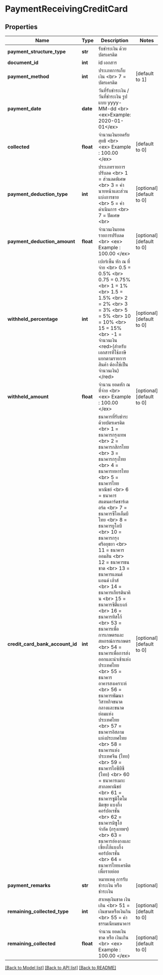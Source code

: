 # PaymentReceivingCreditCard

## Properties
Name | Type | Description | Notes
------------ | ------------- | ------------- | -------------
**payment_structure_type** | **str** | รับชำระเงิน ด้วยบัตรเครดิต | 
**document_id** | **int** | id เอกสาร | 
**payment_method** | **int** | ประเภทการเก็บเงิน &lt;br&gt; 7 &#x3D; บัตรเครดิต | [default to 1]
**payment_date** | **date** | วันที่รับชำระเงิน / วันที่ชำระเงิน รูปแบบ yyyy-MM-dd &lt;br&gt; &lt;ex&gt;Example: 2020-01-01&lt;/ex&gt; | 
**collected** | **float** | จำนวนเงินยอดรับสุทธิ &lt;br&gt; &lt;ex&gt; Example : 100.00 &lt;/ex&gt; | [default to 0]
**payment_deduction_type** | **int** | ประเภทรายการปรับลด &lt;br&gt; 1 &#x3D; ส่วนลดพิเศษ &lt;br&gt; 3 &#x3D; ค่านายหน้าและส่วนแบ่งการขาย &lt;br&gt; 5 &#x3D; ค่าดำเนินการ &lt;br&gt; 7 &#x3D; ปัดเศษ &lt;br&gt; | [optional] [default to 0]
**payment_deduction_amount** | **float** | จำนวนเงินยอดรายการปรับลด &lt;br&gt; &lt;ex&gt; Example : 100.00 &lt;/ex&gt; | [optional] [default to 0]
**withheld_percentage** | **int** | เปอร์เซ็น หัก ณ ที่จ่าย &lt;br&gt; 0.5 &#x3D; 0.5% &lt;br&gt; 0.75 &#x3D; 0.75% &lt;br&gt; 1 &#x3D; 1% &lt;br&gt; 1.5 &#x3D; 1.5% &lt;br&gt; 2 &#x3D; 2% &lt;br&gt; 3 &#x3D; 3% &lt;br&gt; 5 &#x3D; 5% &lt;br&gt; 10 &#x3D; 10% &lt;br&gt; 15 &#x3D; 15% &lt;br&gt; -1 &#x3D; จำนวนเงิน &lt;red&gt;(สำหรับเอกสารที่ใช้ภาษีแยกตามรายการสินค้า ต้องใช้เป็นจำนวนเงิน)&lt;/red&gt; | [optional] [default to 0]
**withheld_amount** | **float** | จำนวน ยอดหัก ณ ที่จ่าย &lt;br&gt; &lt;ex&gt; Example : 100.00 &lt;/ex&gt; | [optional] [default to 0]
**credit_card_bank_account_id** | **int** | ธนาคารที่รับชำระด้วยบัตรเครดิต &lt;br&gt; 1 &#x3D; ธนาคารกรุงเทพ &lt;br&gt; 2 &#x3D; ธนาคารกสิกรไทย &lt;br&gt; 3 &#x3D; ธนาคารกรุงไทย &lt;br&gt; 4 &#x3D; ธนาคารทหารไทย &lt;br&gt; 5 &#x3D; ธนาคารไทยพาณิชย์ &lt;br&gt; 6 &#x3D; ธนาคารสแตนดาร์ดชาร์เตอร์ด &lt;br&gt; 7 &#x3D; ธนาคารซีไอเอ็มบี ไทย &lt;br&gt; 8 &#x3D; ธนาคารยูโอบี &lt;br&gt; 10 &#x3D; ธนาคารกรุงศรีอยุธยา &lt;br&gt; 11 &#x3D; ธนาคารออมสิน &lt;br&gt; 12 &#x3D; ธนาคารธนชาต &lt;br&gt; 13 &#x3D; ธนาคารแลนด์ แอนด์ เฮ้าส์ &lt;br&gt; 14 &#x3D; ธนาคารเกียรตินาคิน &lt;br&gt; 15 &#x3D; ธนาคารซิตี้แบงก์ &lt;br&gt; 16 &#x3D; ธนาคารทิสโก้ &lt;br&gt; 53 &#x3D; ธนาคารเพื่อการเกษตรและสหกรณ์การเกษตร &lt;br&gt; 54 &#x3D; ธนาคารเพื่อการส่งออกและนำเข้าแห่งประเทศไทย &lt;br&gt; 55 &#x3D; ธนาคารอาคารสงเคราะห์ &lt;br&gt; 56 &#x3D; ธนาคารพัฒนาวิสาหกิจขนาดกลางและขนาดย่อมแห่งประเทศไทย &lt;br&gt; 57 &#x3D; ธนาคารอิสลามแห่งประเทศไทย &lt;br&gt; 58 &#x3D; ธนาคารแห่งประเทศจีน (ไทย) &lt;br&gt; 59 &#x3D; ธนาคารไอซีบีซี (ไทย) &lt;br&gt; 60 &#x3D; ธนาคารเมกะ สากลพาณิชย์ &lt;br&gt; 61 &#x3D; ธนาคารซูมิโตโม มิตซุย แบงกิ้ง คอร์ปอเรชั่น &lt;br&gt; 62 &#x3D; ธนาคารมิซูโฮ จำกัด (กรุงเทพฯ) &lt;br&gt; 63 &#x3D; ธนาคารฮ่องกงและเซี่ยงไฮ้แบงกิ้งคอร์ปอเรชั่น &lt;br&gt; 64 &#x3D; ธนาคารไทยเครดิต เพื่อรายย่อย  | [optional] [default to 0]
**payment_remarks** | **str** | หมายเหตุ การรับชำระเงิน หรือ ชำระเงิน | [optional] 
**remaining_collected_type** | **int** | สาเหตุเงินขาด เงินเกิน &lt;br&gt; 51 &#x3D; เงินขาดหรือเงินกิน &lt;br&gt; 55 &#x3D; ค่าธรรมเนียมธนาคาร  | [optional] [default to 0]
**remaining_collected** | **float** | จำนวน ยอดเงินขาด หรือ เงินเกิน &lt;br&gt; &lt;ex&gt; Example : 100.00 &lt;/ex&gt; | [optional] [default to 0]

[[Back to Model list]](../README.md#documentation-for-models) [[Back to API list]](../README.md#documentation-for-api-endpoints) [[Back to README]](../README.md)


